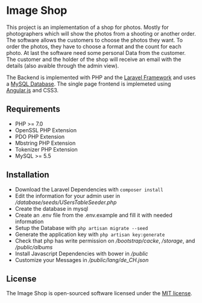 # Image Shop

This project is an implementation of a shop for photos. Mostly for photographers which will show the photos from a shooting or another order.
The software allows the customers to choose the photos they want. To order the photos, they have to choose a format and the count for each photo. At last the software need some personal Data from the customer.
The customer and the holder of the shop will receive an email with the details (also avaible through the admin view).

The Backend is implemented with PHP and the [Laravel Framework](https://laravel.com/) and uses a [MySQL Database](https://www.mysql.de/). The single page frontend is implemeted using [Angular.js](https://www.angularjs.org/) and CSS3.

## Requirements

* PHP >= 7.0
* OpenSSL PHP Extension
* PDO PHP Extension
* Mbstring PHP Extension
* Tokenizer PHP Extension
* MySQL >= 5.5

## Installation

* Download the Laravel Dependencies with `composer install`
* Edit the information for your admin user in */database/seeds/USersTableSeeder.php*
* Create the database in mysql
* Create an .env file from the .env.example and fill it with needed information
* Setup the Database with `php artisan migrate --seed`
* Generate the application key with `php artisan key:generate`
* Check that php has write permission on */bootstrap/cacke*, */storage*, and */public/albums*
* Install Javascript Dependencies with bower in */public*
* Customize your Messages in */public/lang/de_CH.json*

## License

The Image Shop is open-sourced software licensed under the [MIT license](http://opensource.org/licenses/MIT).
